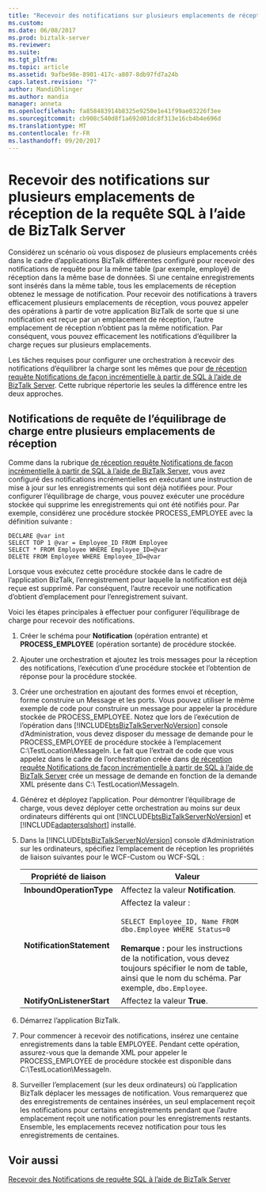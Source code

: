 ```yaml
---
title: "Recevoir des notifications sur plusieurs emplacements de réception de la requête SQL à l’aide de BizTalk Server | Documents Microsoft"
ms.custom: 
ms.date: 06/08/2017
ms.prod: biztalk-server
ms.reviewer: 
ms.suite: 
ms.tgt_pltfrm: 
ms.topic: article
ms.assetid: 9afbe98e-8901-417c-a807-8db97fd7a24b
caps.latest.revision: "7"
author: MandiOhlinger
ms.author: mandia
manager: anneta
ms.openlocfilehash: fa858483914b8325e9250e1e41f99ae03226f3ee
ms.sourcegitcommit: cb908c540d8f1a692d01dc8f313e16cb4b4e696d
ms.translationtype: MT
ms.contentlocale: fr-FR
ms.lasthandoff: 09/20/2017
---
```

# <a name="receive-query-notifications-on-multiple-receive-locations-from-sql-using-biztalk-server"></a>Recevoir des notifications sur plusieurs emplacements de réception de la requête SQL à l’aide de BizTalk Server
Considérez un scénario où vous disposez de plusieurs emplacements créés dans le cadre d’applications BizTalk différentes configuré pour recevoir des notifications de requête pour la même table (par exemple, employé) de réception dans la même base de données. Si une centaine enregistrements sont insérés dans la même table, tous les emplacements de réception obtenez le message de notification. Pour recevoir des notifications à travers efficacement plusieurs emplacements de réception, vous pouvez appeler des opérations à partir de votre application BizTalk de sorte que si une notification est reçue par un emplacement de réception, l’autre emplacement de réception n’obtient pas la même notification. Par conséquent, vous pouvez efficacement les notifications d’équilibrer la charge reçues sur plusieurs emplacements.  
  
 Les tâches requises pour configurer une orchestration à recevoir des notifications d’équilibrer la charge sont les mêmes que pour [de réception requête Notifications de façon incrémentielle à partir de SQL à l’aide de BizTalk Server](../../adapters-and-accelerators/adapter-sql/receive-query-notifications-incrementally-from-sql-using-biztalk-server.md). Cette rubrique répertorie les seules la différence entre les deux approches.  
  
## <a name="load-balancing-query-notifications-across-multiple-receive-locations"></a>Notifications de requête de l’équilibrage de charge entre plusieurs emplacements de réception  
 Comme dans la rubrique [de réception requête Notifications de façon incrémentielle à partir de SQL à l’aide de BizTalk Server](../../adapters-and-accelerators/adapter-sql/receive-query-notifications-incrementally-from-sql-using-biztalk-server.md), vous avez configuré des notifications incrémentielles en exécutant une instruction de mise à jour sur les enregistrements qui sont déjà notifiées pour. Pour configurer l’équilibrage de charge, vous pouvez exécuter une procédure stockée qui supprime les enregistrements qui ont été notifiés pour. Par exemple, considérez une procédure stockée PROCESS_EMPLOYEE avec la définition suivante :  
  
```  
DECLARE @var int  
SELECT TOP 1 @var = Employee_ID FROM Employee  
SELECT * FROM Employee WHERE Employee_ID=@var  
DELETE FROM Employee WHERE Employee_ID=@var  
```  
  
 Lorsque vous exécutez cette procédure stockée dans le cadre de l’application BizTalk, l’enregistrement pour laquelle la notification est déjà reçue est supprimé. Par conséquent, l’autre recevoir une notification d’obtient d’emplacement pour l’enregistrement suivant.  
  
 Voici les étapes principales à effectuer pour configurer l’équilibrage de charge pour recevoir des notifications.  
  
1.  Créer le schéma pour **Notification** (opération entrante) et **PROCESS_EMPLOYEE** (opération sortante) de procédure stockée.  
  
2.  Ajouter une orchestration et ajoutez les trois messages pour la réception des notifications, l’exécution d’une procédure stockée et l’obtention de réponse pour la procédure stockée.  
  
3.  Créer une orchestration en ajoutant des formes envoi et réception, forme construire un Message et les ports. Vous pouvez utiliser le même exemple de code pour construire un message pour appeler la procédure stockée de PROCESS_EMPLOYEE. Notez que lors de l’exécution de l’opération dans [!INCLUDE[btsBizTalkServerNoVersion](../../includes/btsbiztalkservernoversion-md.md)] console d’Administration, vous devez disposer du message de demande pour le PROCESS_EMPLOYEE de procédure stockée à l’emplacement C:\TestLocation\MessageIn. Le fait que l’extrait de code que vous appelez dans le cadre de l’orchestration créée dans [de réception requête Notifications de façon incrémentielle à partir de SQL à l’aide de BizTalk Server](../../adapters-and-accelerators/adapter-sql/receive-query-notifications-incrementally-from-sql-using-biztalk-server.md) crée un message de demande en fonction de la demande XML présente dans C:\ TestLocation\MessageIn.  
  
4.  Générez et déployez l’application. Pour démontrer l’équilibrage de charge, vous devez déployer cette orchestration au moins sur deux ordinateurs différents qui ont [!INCLUDE[btsBizTalkServerNoVersion](../../includes/btsbiztalkservernoversion-md.md)] et [!INCLUDE[adaptersqlshort](../../includes/adaptersqlshort-md.md)] installé.  
  
5.  Dans la [!INCLUDE[btsBizTalkServerNoVersion](../../includes/btsbiztalkservernoversion-md.md)] console d’Administration sur les ordinateurs, spécifiez l’emplacement de réception les propriétés de liaison suivantes pour le WCF-Custom ou WCF-SQL :  
  
    |Propriété de liaison|Valeur|  
    |----------------------|-----------|  
    |**InboundOperationType**|Affectez la valeur **Notification**.|  
    |**NotificationStatement**|Affectez la valeur :<br /><br /> `SELECT Employee_ID, Name FROM dbo.Employee WHERE Status=0`<br /><br /> **Remarque :** pour les instructions de la notification, vous devez toujours spécifier le nom de table, ainsi que le nom du schéma. Par exemple, `dbo.Employee`.|  
    |**NotifyOnListenerStart**|Affectez la valeur **True**.|  
  
6.  Démarrez l’application BizTalk.  
  
7.  Pour commencer à recevoir des notifications, insérez une centaine enregistrements dans la table EMPLOYEE. Pendant cette opération, assurez-vous que la demande XML pour appeler le PROCESS_EMPLOYEE de procédure stockée est disponible dans C:\TestLocation\MessageIn.  
  
8.  Surveiller l’emplacement (sur les deux ordinateurs) où l’application BizTalk déplacer les messages de notification. Vous remarquerez que des enregistrements de centaines insérées, un seul emplacement reçoit les notifications pour certains enregistrements pendant que l’autre emplacement reçoit une notification pour les enregistrements restants. Ensemble, les emplacements recevez notification pour tous les enregistrements de centaines.  
  
## <a name="see-also"></a>Voir aussi  
 [Recevoir des Notifications de requête SQL à l’aide de BizTalk Server](../../adapters-and-accelerators/adapter-sql/receive-sql-query-notifications-using-biztalk-server.md)